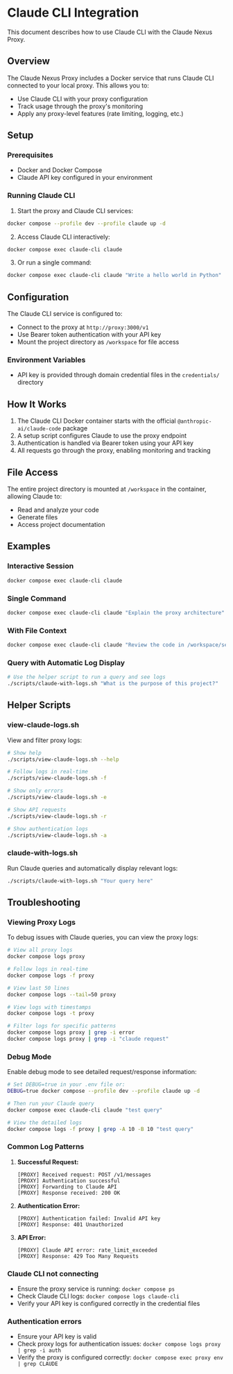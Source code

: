 # Claude CLI Integration

This document describes how to use Claude CLI with the Claude Nexus Proxy.

## Overview

The Claude Nexus Proxy includes a Docker service that runs Claude CLI connected to your local proxy. This allows you to:

- Use Claude CLI with your proxy configuration
- Track usage through the proxy's monitoring
- Apply any proxy-level features (rate limiting, logging, etc.)

## Setup

### Prerequisites

- Docker and Docker Compose
- Claude API key configured in your environment

### Running Claude CLI

1. Start the proxy and Claude CLI services:

```bash
docker compose --profile dev --profile claude up -d
```

2. Access Claude CLI interactively:

```bash
docker compose exec claude-cli claude
```

3. Or run a single command:

```bash
docker compose exec claude-cli claude "Write a hello world in Python"
```

## Configuration

The Claude CLI service is configured to:

- Connect to the proxy at `http://proxy:3000/v1`
- Use Bearer token authentication with your API key
- Mount the project directory as `/workspace` for file access

### Environment Variables

- API key is provided through domain credential files in the `credentials/` directory

## How It Works

1. The Claude CLI Docker container starts with the official `@anthropic-ai/claude-code` package
2. A setup script configures Claude to use the proxy endpoint
3. Authentication is handled via Bearer token using your API key
4. All requests go through the proxy, enabling monitoring and tracking

## File Access

The entire project directory is mounted at `/workspace` in the container, allowing Claude to:

- Read and analyze your code
- Generate files
- Access project documentation

## Examples

### Interactive Session

```bash
docker compose exec claude-cli claude
```

### Single Command

```bash
docker compose exec claude-cli claude "Explain the proxy architecture"
```

### With File Context

```bash
docker compose exec claude-cli claude "Review the code in /workspace/services/proxy/src/app.ts"
```

### Query with Automatic Log Display

```bash
# Use the helper script to run a query and see logs
./scripts/claude-with-logs.sh "What is the purpose of this project?"
```

## Helper Scripts

### view-claude-logs.sh

View and filter proxy logs:

```bash
# Show help
./scripts/view-claude-logs.sh --help

# Follow logs in real-time
./scripts/view-claude-logs.sh -f

# Show only errors
./scripts/view-claude-logs.sh -e

# Show API requests
./scripts/view-claude-logs.sh -r

# Show authentication logs
./scripts/view-claude-logs.sh -a
```

### claude-with-logs.sh

Run Claude queries and automatically display relevant logs:

```bash
./scripts/claude-with-logs.sh "Your query here"
```

## Troubleshooting

### Viewing Proxy Logs

To debug issues with Claude queries, you can view the proxy logs:

```bash
# View all proxy logs
docker compose logs proxy

# Follow logs in real-time
docker compose logs -f proxy

# View last 50 lines
docker compose logs --tail=50 proxy

# View logs with timestamps
docker compose logs -t proxy

# Filter logs for specific patterns
docker compose logs proxy | grep -i error
docker compose logs proxy | grep -i "claude request"
```

### Debug Mode

Enable debug mode to see detailed request/response information:

```bash
# Set DEBUG=true in your .env file or:
DEBUG=true docker compose --profile dev --profile claude up -d

# Then run your Claude query
docker compose exec claude-cli claude "test query"

# View the detailed logs
docker compose logs -f proxy | grep -A 10 -B 10 "test query"
```

### Common Log Patterns

1. **Successful Request:**

   ```
   [PROXY] Received request: POST /v1/messages
   [PROXY] Authentication successful
   [PROXY] Forwarding to Claude API
   [PROXY] Response received: 200 OK
   ```

2. **Authentication Error:**

   ```
   [PROXY] Authentication failed: Invalid API key
   [PROXY] Response: 401 Unauthorized
   ```

3. **API Error:**
   ```
   [PROXY] Claude API error: rate_limit_exceeded
   [PROXY] Response: 429 Too Many Requests
   ```

### Claude CLI not connecting

- Ensure the proxy service is running: `docker compose ps`
- Check Claude CLI logs: `docker compose logs claude-cli`
- Verify your API key is configured correctly in the credential files

### Authentication errors

- Ensure your API key is valid
- Check proxy logs for authentication issues: `docker compose logs proxy | grep -i auth`
- Verify the proxy is configured correctly: `docker compose exec proxy env | grep CLAUDE`
